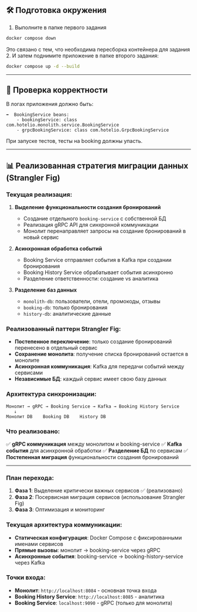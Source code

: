 ## 🛠️ Подготовка окружения

1. Выполните в папке первого задания 
```bash
docker compose down
```
Это связано с тем, что необходима пересборка контейнера для задания 2.
И затем поднимите приложение в папке второго задания:
```bash
docker compose up -d --build
```
---

## 🚀 Проверка корректности

В логах приложения должно быть:
```
➡️  BookingService beans:
    - bookingService: class com.hotelio.monolith.service.BookingService
    - grpcBookingService: class com.hotelio.GrpcBookingService
```

При запуске тестов, тесты на booking должны упасть.

---

## 📊 Реализованная стратегия миграции данных (Strangler Fig)

### Текущая реализация:

1. **Выделение функциональности создания бронирований**
   - Создание отдельного `booking-service` с собственной БД
   - Реализация gRPC API для синхронной коммуникации
   - Монолит перенаправляет запросы на создание бронирований в новый сервис

2. **Асинхронная обработка событий**
   - Booking Service отправляет события в Kafka при создании бронирования
   - Booking History Service обрабатывает события асинхронно
   - Разделение ответственности: создание vs аналитика

3. **Разделение баз данных**
   - `monolith-db`: пользователи, отели, промокоды, отзывы
   - `booking-db`: только бронирования
   - `history-db`: аналитические данные

### Реализованный паттерн Strangler Fig:

- **Постепенное переключение**: только создание бронирований перенесено в отдельный сервис
- **Сохранение монолита**: получение списка бронирований остается в монолите
- **Асинхронная коммуникация**: Kafka для передачи событий между сервисами
- **Независимые БД**: каждый сервис имеет свою базу данных

### Архитектура синхронизации:

```
Монолит → gRPC → Booking Service → Kafka → Booking History Service
   ↓
Монолит DB    Booking DB    History DB
```

### Что реализовано:

✅ **gRPC коммуникация** между монолитом и booking-service
✅ **Kafka события** для асинхронной обработки
✅ **Разделение БД** по сервисам
✅ **Постепенная миграция** функциональности создания бронирований

---

### План перехода:

1. **Фаза 1**: Выделение критически важных сервисов ✅ (реализовано)
2. **Фаза 2**: Посервисная миграция сервисов (использование Strangler Fig)
3. **Фаза 3**: Оптимизация и мониторинг

### Текущая архитектура коммуникации:

- **Статическая конфигурация**: Docker Compose с фиксированными именами сервисов
- **Прямые вызовы**: монолит → booking-service через gRPC
- **Асинхронные события**: booking-service → booking-history-service через Kafka

### Точки входа:

- **Монолит**: `http://localhost:8084` - основная точка входа
- **Booking History Service**: `http://localhost:8085` - аналитика
- **Booking Service**: `localhost:9090` - gRPC (только для монолита)
